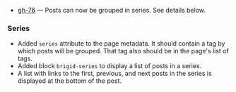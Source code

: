 
- [gh-76](https://github.com/Tiendil/brigid/issues/76) — Posts can now be grouped in series. See details below.

### Series

- Added `series` attribute to the page metadata. It should contain a tag by which posts will be grouped. That tag also should be in the page's list of tags.
- Added block `brigid-series` to display a list of posts in a series.
- A list with links to the first, previous, and next posts in the series is displayed at the bottom of the post.
